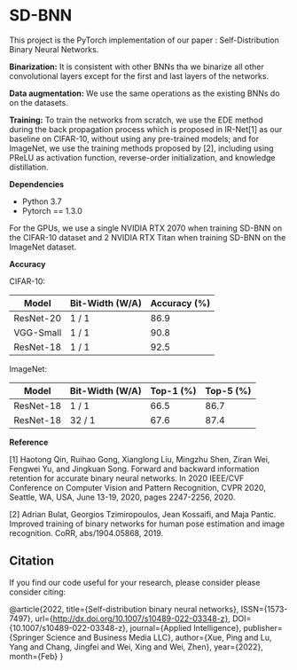 
# SD-BNN

This project is the PyTorch implementation of our paper : Self-Distribution Binary Neural Networks. 

**Binarization:** It is consistent with other BNNs tha we binarize all other convolutional layers except for the first and last layers of the networks.

**Data augmentation:** We use the same operations as the existing BNNs do on the datasets.

**Training:** To train the networks from scratch, we use the EDE method during the back propagation process which is proposed in IR-Net[1] as our baseline on CIFAR-10, without using any pre-trained models; and for ImageNet, we use the training methods proposed by [2], including using PReLU as activation function, reverse-order initialization, and knowledge distillation.

**Dependencies**

- Python 3.7
- Pytorch == 1.3.0

For the GPUs, we use a single NVIDIA RTX 2070 when training SD-BNN on the CIFAR-10 dataset and 2 NVIDIA RTX Titan when training SD-BNN on the ImageNet dataset.

**Accuracy** 

CIFAR-10:

|   Model   | Bit-Width (W/A) | Accuracy (%) |
| --------- | --------------- | ------------ |
| ResNet-20 | 1 / 1           | 86.9         |
| VGG-Small | 1 / 1           | 90.8         |
| ResNet-18 | 1 / 1           | 92.5         | 

ImageNet:

|   Model   | Bit-Width (W/A) | Top-1 (%) | Top-5 (%) |
| --------- | --------------- | --------- | --------- |
| ResNet-18 | 1 / 1           | 66.5      | 86.7      |
| ResNet-18 | 32 / 1          | 67.6      | 87.4      |

**Reference** 

[1] Haotong Qin, Ruihao Gong, Xianglong Liu, Mingzhu Shen,
Ziran Wei, Fengwei Yu, and Jingkuan Song. Forward and
backward information retention for accurate binary neural networks. In 2020 IEEE/CVF Conference on Computer Vision and Pattern Recognition, CVPR 2020, Seattle, WA, USA, June 13-19, 2020, pages 2247-2256, 2020.

[2] Adrian Bulat, Georgios Tzimiropoulos, Jean Kossaifi, and
Maja Pantic. Improved training of binary networks for human pose estimation and image recognition. CoRR, abs/1904.05868, 2019.

## Citation

If you find our code useful for your research, please consider please consider citing:

   @article{2022,
   title={Self-distribution binary neural networks},
   ISSN={1573-7497},
   url={http://dx.doi.org/10.1007/s10489-022-03348-z},
   DOI={10.1007/s10489-022-03348-z},
   journal={Applied Intelligence},
   publisher={Springer Science and Business Media LLC},
   author={Xue, Ping and Lu, Yang and Chang, Jingfei and Wei, Xing and Wei, Zhen},
   year={2022},
   month={Feb} }
